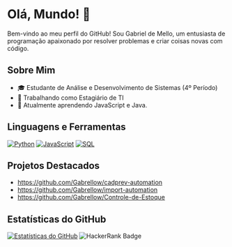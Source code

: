 # Olá, Mundo! 👋

Bem-vindo ao meu perfil do GitHub! Sou Gabriel de Mello, um entusiasta de programação apaixonado por resolver problemas e criar coisas novas com código.

## Sobre Mim

- 🎓 Estudante de Análise e Desenvolvimento de Sistemas (4º Período)
- 💼 Trabalhando como Estagiário de TI
- 🌱 Atualmente aprendendo JavaScript e Java.

## Linguagens e Ferramentas

[![Python](https://img.shields.io/badge/-Python-3776AB?style=flat&logo=python&logoColor=white)](https://www.python.org/)
[![JavaScript](https://img.shields.io/badge/-JavaScript-F7DF1E?style=flat&logo=javascript&logoColor=black)](https://developer.mozilla.org/en-US/docs/Web/JavaScript)
[![SQL](https://img.shields.io/badge/-SQL-4479A1?style=flat&logo=postgresql&logoColor=white)](https://www.postgresql.org/)

## Projetos Destacados

- https://github.com/Gabrellow/cadprev-automation
- https://github.com/Gabrellow/import-automation
- https://github.com/Gabrellow/Controle-de-Estoque
  
## Estatísticas do GitHub

[![Estatísticas do GitHub](https://github-readme-stats.vercel.app/api?username=Gabrellow&show_icons=true&theme=radical)](https://github.com/anuraghazra/github-readme-stats)
![HackerRank Badge](https://www.hackerrank.com/profile/g_mello_gdm)
